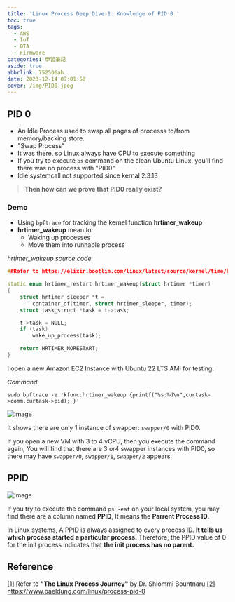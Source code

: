 ```yaml
---
title: 'Linux Process Deep Dive-1: Knowledge of PID 0 '
toc: true
tags:
  - AWS
  - IoT
  - OTA
  - Firmware
categories: 學習筆記
aside: true
abbrlink: 752506ab
date: 2023-12-14 07:01:50
cover: /img/PID0.jpeg
---
```



## PID 0

- An Idle Process used to swap all pages of processs to/from memory/backing store.
- "Swap Process"
- It was there, so Linux always have CPU to execute something
- If you try to execute `ps` command on the clean Ubuntu Linux, you'll find there was no process with "PID0" 
- Idle systemcall not supported since kernal 2.3.13

> **Then how can we prove that PID0 really exist?**

### Demo

- Using `bpftrace` for tracking the kernel function **hrtimer_wakeup**
- **hrtimer_wakeup** mean to:
    - Waking up processes
    - Move them into runnable process

*hrtimer_wakeup source code*

```cpp
##Refer to https://elixir.bootlin.com/linux/latest/source/kernel/time/hrtimer.c#L2000

static enum hrtimer_restart hrtimer_wakeup(struct hrtimer *timer)
{
	struct hrtimer_sleeper *t =
		container_of(timer, struct hrtimer_sleeper, timer);
	struct task_struct *task = t->task;

	t->task = NULL;
	if (task)
		wake_up_process(task);

	return HRTIMER_NORESTART;
}
```



I open a new Amazon EC2 Instance with Ubuntu 22 LTS AMI for testing.

*Command*
```
sudo bpftrace -e 'kfunc:hrtimer_wakeup {printf("%s:%d\n",curtask->comm,curtask->pid); }'
```
![image](https://hackmd.io/_uploads/HJbjzQd8p.png)

It shows there are only 1 instance of swapper: `swapper/0` with PID0.

If you open a new VM with 3 to 4 vCPU, then you execute the command again, You will find that there are 3 or4 swapper instances with PID0, so there may have `swapper/0`, `swapper/1`, `swapper/2` appears.

## PPID

![image](https://hackmd.io/_uploads/Bkp5NXuLT.png)

If you try to execute the command `ps -eaf` on your local system, you may find there are a column named **PPID**, It means the **Parrent Process ID**.

In Linux systems, A PPID is always assigned to every process ID. **It tells us which process started a particular process.** Therefore, the PPID value of 0 for the init process indicates that **the init process has no parent.**


## Reference

[1] Refer to **"The Linux Process Journey"** by Dr. Shlommi Bountnaru
[2] https://www.baeldung.com/linux/process-pid-0